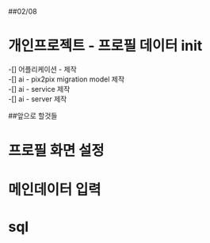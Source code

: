 ##02/08
# 개인프로젝트 - 프로필 데이터 init
-[] 어플리케이션 - 제작<br>
-[] ai - pix2pix migration model 제작 <br>
-[] ai - service 제작 <br>
-[] ai - server 제작<br>



##앞으로 할것들
# 프로필 화면 설정
# 메인데이터 입력
# sql

